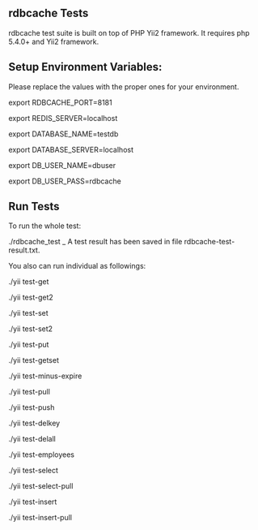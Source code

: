 rdbcache Tests
--------------

rdbcache test suite is built on top of PHP Yii2 framework. It requires php 5.4.0+ and Yii2 framework.

Setup Environment Variables:
----------------------------

Please replace the values with the proper ones for your environment.

export RDBCACHE_PORT=8181

export REDIS_SERVER=localhost

export DATABASE_NAME=testdb

export DATABASE_SERVER=localhost

export DB_USER_NAME=dbuser

export DB_USER_PASS=rdbcache

Run Tests
---------

To run the whole test:

./rdbcache_test
_
A test result has been saved in file rdbcache-test-result.txt.

You also can run individual as followings:

./yii test-get

./yii test-get2

./yii test-set

./yii test-set2

./yii test-put

./yii test-getset

./yii test-minus-expire

./yii test-pull

./yii test-push

./yii test-delkey

./yii test-delall

./yii test-employees

./yii test-select

./yii test-select-pull

./yii test-insert

./yii test-insert-pull

